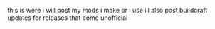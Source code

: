 this is were i will post my mods i make or i use 
ill also
post buildcraft updates
for releases that come
unofficial